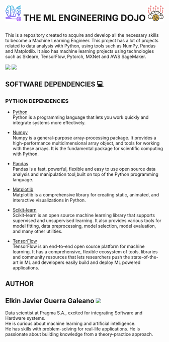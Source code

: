 # <p align="center"><img src="assets/imgs/ml_logo.png" width=10%/> THE ML ENGINEERING DOJO <img src="assets/imgs/ml_cloud_logo.png" width=10%/></p>

This is a repository created to acquire and develop all the necessary skills to become a Machine Learning Engineer. This project has a lot of projects related to data analysis with Python, using tools such as NumPy, Pandas and Matplotlib. It also has machine learning projects using technologies such as Sklearn, TensorFlow, Pytorch, MXNet and AWS SageMaker.
 <br>  
 <img src="https://github.com/Elkinmt19/data-science-dojo/blob/main/assets/imgs/sagemaker.gif"
      width="400"/>
 <img src="https://github.com/Elkinmt19/data-science-dojo/blob/main/assets/imgs/data_science_gif.gif"
      width="400"/>

## SOFTWARE DEPENDENCIES :computer:
### PYTHON DEPENDENCIES
* [Python](https://www.python.org/) <br>
Python is a programming language that lets you work quickly and integrate systems more effectively. 

* [Numpy](https://numpy.org/) <br>
Numpy is a general-purpose array-processing package. It provides a high-performance multidimensional array object, and tools for working with these arrays. It is the fundamental package for scientific computing with Python.

* [Pandas](https://pandas.pydata.org/) <br>
Pandas is a fast, powerful, flexible and easy to use open source data analysis and manipulation tool,built on top of the Python programming language.

* [Matplotlib](https://matplotlib.org/) <br>
Matplotlib is a comprehensive library for creating static, animated, and interactive visualizations in Python.

* [Scikit-learn](https://matplotlib.org/) <br>
Scikit-learn is an open source machine learning library that supports supervised and unsupervised learning. It also provides various tools for model fitting, data preprocessing, model selection, model evaluation, and many other utilities.

* [TensorFlow](https://www.tensorflow.org/) <br>
TensorFlow is an end-to-end open source platform for machine learning. It has a comprehensive, flexible ecosystem of tools, libraries and community resources that lets researchers push the state-of-the-art in ML and developers easily build and deploy ML powered applications.

## AUTHOR

## Elkin Javier Guerra Galeano <img src="https://github.com/Elkinmt19/data-science-dojo/blob/main/assets/imgs/robotboy_fly.gif"/>

Data scientist at Pragma S.A., excited for integrating Software and Hardware systems. <br>
He is curious about machine learning and artificial intelligence. <br>
He has skills with problem-solving for real-life applications. He is passionate about building knowledge from a theory-practice approach. <br>

